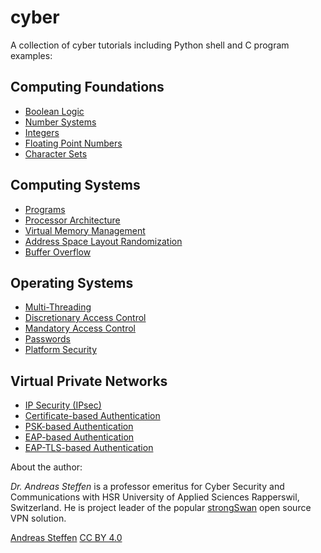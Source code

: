 # cyber

A collection of cyber tutorials including Python shell and C program examples:

## Computing Foundations

* [Boolean Logic](Computing_Foundations/Boolean_Logic.md)
* [Number Systems](Computing_Foundations/Number_Systems.md)
* [Integers](Computing_Foundations/Integers.md)
* [Floating Point Numbers](Computing_Foundations/Floating_Point_Numbers.md)
* [Character Sets](Computing_Foundations/Character_Sets.md)

## Computing Systems

* [Programs](Computing_Systems/Programs.md)
* [Processor Architecture](Computing_Systems/Processor_Architecture.md)
* [Virtual Memory Management](Computing_Systems/Virtual_Memory_Management.md)
* [Address Space Layout Randomization](Computing_Systems/ASLR.md)
* [Buffer Overflow](Computing_Systems/Buffer_Overflow.md)

## Operating Systems

* [Multi-Threading](Operating_Systems/Multi-Threading.md)
* [Discretionary Access Control](Operating_Systems/Discretionary_Access_Control.md)
* [Mandatory Access Control](Operating_Systems/Mandatory_Access_Control.md)
* [Passwords](Operating_Systems/Passwords.md)
* [Platform Security](Operating_Systems/Platform_Security.md)

## Virtual Private Networks

* [IP Security (IPsec)](Virtual_Private_Networks/IPsec.md)
* [Certificate-based Authentication](Virtual_Private_Networks/IKEv2_Cert.md)
* [PSK-based Authentication](Virtual_Private_Networks/IKEv2_PSK.md)
* [EAP-based Authentication](Virtual_Private_Networks/IKEv2_EAP.md)
* [EAP-TLS-based Authentication](Virtual_Private_Networks/IKEv2_EAP_TLS.md)

About the author:

*Dr. Andreas Steffen* is a professor emeritus for Cyber Security and Communications with HSR University of Applied Sciences Rapperswil, Switzerland. He is project leader of the popular [strongSwan][SS] open source VPN solution.

[Andreas Steffen][AS] [CC BY 4.0][CC]

[AS]: mailto:andreas.steffen@strongsec.net
[CC]: http://creativecommons.org/licenses/by/4.0/
[SS]: https://www.strongswan.org
